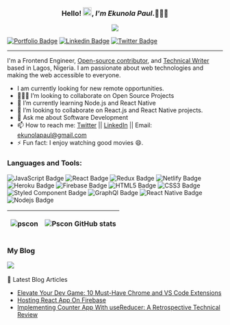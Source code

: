 
<h3 align="center">Hello! <img src="https://raw.githubusercontent.com/MartinHeinz/MartinHeinz/master/wave.gif" width="20px">, <i>I'm Ekunola Paul</i>.👨🏾‍💻 </h3>

<p align="center">
  <a href="https://github.com/pscon/readme-typing-svg"><img src="https://readme-typing-svg.herokuapp.com/?lines=I%20Am%20a%20FrontEnd%20Engineer%20;Experienced%20JavaScript%2FReact%20Developer;Over%203%2B%20years%20of%20Professional%20Experience;Always%20learning%20new%20things&font=Fira%20Code&center=true&width=550&height=45&color=f75c7e&vCenter=true&size=22&pause=1000"></a>
</p>

<!-- <h2 align="center"> Hey there, I'm Ekunola Paul 👋🏾</h2> -->
<p align="center">
  
[![Portfolio Badge](https://img.shields.io/badge/Portfolio-0077B5?style=for-the-badge&logo=Portfolio&logoColor=white&link=https://www.linkedin.com/in/m-bakr/)](https://ekunolapaul.netlify.app/)
[![Linkedin Badge](https://img.shields.io/badge/LinkedIn-0077B5?style=for-the-badge&logo=linkedin&logoColor=white&link=https://www.linkedin.com/in/m-bakr/)](https://www.linkedin.com/in/ekunola-paul-42712b1aa/)
[![Twitter Badge](https://img.shields.io/badge/Twitter-1DA1F2?style=for-the-badge&logo=twitter&logoColor=white&link=https://twitter.com/bkshjs)](https://twitter.com/PSCON3)
<!--   <a href="https://ekunola-paul.netlify.app/">Website</a> •
  <a href="https://www.linkedin.com/in/ekunola-paul-42712b1aa/">LinkedIn</a> •
  <a href="https://twitter.com/PSCON3">Twitter</a> -->
</p>

---

<!--
**pscon/pscon** is a ✨ _special_ ✨ repository because its `README.md` (this file) appears on your GitHub profile.

Here are some ideas to get you started:
-->

I'm a Frontend Engineer, [Open-source contributor](https://github.com/pscon), and [Technical Writer](https://pscon.hashnode.dev) based in Lagos, Nigeria. I am passionate about web technologies and making the web accessible to everyone.
<!-- **I am currently looking for a software engineer position with an exciting company.** -->

<!-- - 🔭 I’m currently working on ... -->
<!-- - 🌱 I’m currently learning ... -->
<!-- - 🤔 I’m looking for help with ... -->
- I am currently looking for new remote opportunities.
- 👨🏾‍💻 I’m looking to collaborate on Open Source Projects
- 🌱 I’m currently learning Node.js and React Native
- 👯 I’m looking to collaborate on React.js and React Native projects.
- 💬 Ask me about Software Development
- 📫 How to reach me:  [Twitter](https://twitter.com/PSCON3) || [LinkedIn](https://www.linkedin.com/in/ekunola-paul-42712b1aa/) || Email: ekunolapaul@gmail.com
- ⚡ Fun fact: I enjoy watching good movies 😄.



### Languages and Tools:
![JavaScript Badge](https://img.shields.io/badge/JavaScript-F7DF1E?style=for-the-badge&logo=javascript&logoColor=black)
![React Badge](https://img.shields.io/badge/React-20232A?style=for-the-badge&logo=react&logoColor=61DAFB)
![Redux Badge](https://img.shields.io/badge/Redux-593D88?style=for-the-badge&logo=redux&logoColor=white)
![Netlify Badge](https://img.shields.io/badge/Netlify-00C7B7?style=for-the-badge&logo=netlify&logoColor=white)
![Heroku Badge](https://img.shields.io/badge/Heroku-430098?style=for-the-badge&logo=heroku&logoColor=white)
![Firebase Badge](https://img.shields.io/badge/Firebase-000000?style=for-the-badge&logo=firebase&logoColor=F7DF1E)
![HTML5 Badge](https://img.shields.io/badge/HTML5-E34F26?style=for-the-badge&logo=html5&logoColor=white)
![CSS3 Badge](https://img.shields.io/badge/CSS3-1572B6?style=for-the-badge&logo=css3&logoColor=white)
![Styled Component Badge](https://img.shields.io/badge/StyledComponent-000000?style=for-the-badge&logo=styled-components)
![GraphQl Badge](https://img.shields.io/badge/GraphQl-000000?style=for-the-badge&logo=graphql&logoColor=pink) 
 ![React Native Badge](https://img.shields.io/badge/ReactNative-20232A?style=for-the-badge&logo=react&logoColor=61DAFB)
 ![Nodejs Badge](https://img.shields.io/badge/Node.js-43853D?style=for-the-badge&logo=node.js&logoColor=white)



<!-- <img align="center" src="https://github-readme-stats.vercel.app/api?username=pscon&show_icons=true&include_all_commits=true&hide_border=true" alt="Pscon GitHub stats" /> -->
|  <p><img align="center" src="https://github-readme-stats.vercel.app/api?username=pscon&show_icons=true&locale=en" alt="pscon" /></p> | <img align="center" src="https://github-readme-stats.vercel.app/api/top-langs/?username=pscon&langs_count=8&layout=compact&hide_border=true" alt="Pscon GitHub stats" /> |
| ------------- | ------------- |




### My Blog
<p>
<a href="https://hashnode.com/@Pscon"><img src="https://img.shields.io/badge/Hashnode-2962FF?style=for-the-badge&logo=hashnode&logoColor=white"/></a> 
 &nbsp;&nbsp;
</p>

📘 Latest Blog Articles

<!-- BLOG-POST-LIST:START -->
- [Elevate Your Dev Game: 10 Must-Have Chrome and VS Code Extensions](https://pscon.hashnode.dev/elevate-your-dev-game-10-must-have-chrome-and-vs-code-extensions)
- [Hosting React App On Firebase](https://pscon.hashnode.dev/hosting-react-app-on-firebase)
- [Implementing Counter App With useReducer: A Retrospective Technical Review](https://pscon.hashnode.dev/implementing-counter-app-with-usereducer-a-retrospective-technical-review)
<!-- BLOG-POST-LIST:END -->
